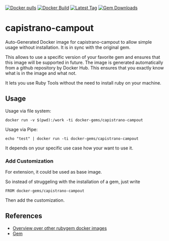 [![Docker pulls](https://img.shields.io/docker/pulls/rubygem/capistrano-campout.svg)](https://hub.docker.com/r/rubygem/capistrano-campout/)
[![Docker Build](https://img.shields.io/docker/automated/rubygem/capistrano-campout.svg)](https://hub.docker.com/r/rubygem/capistrano-campout/)
[![Latest Tag](https://img.shields.io/github/tag/docker-rubygem/capistrano-campout.svg)](https://hub.docker.com/r/rubygem/capistrano-campout/)
[![Gem Downloads](https://img.shields.io/gem/dt/capistrano-campout.svg)](https://rubygems.org/gems/capistrano-campout/)
# capistrano-campout

Auto-Generated Docker image for capistrano-campout to allow simple usage without installation.
It is in sync with the original gem.

This allows to use a specific version of your favorite gem and ensures that this image will be supported in future.
The image is generated automatically from a github repository by Docker Hub.
This ensures that you exactly know what is in the image and what not.

It lets you use Ruby Tools without the need to install ruby on your machine.

## Usage

Usage via file system:

`docker run -v $(pwd):/work -ti docker-gems/capistrano-campout`

Usage via Pipe:

`echo "test" | docker run -ti docker-gems/capistrano-campout`

It depends on your specific use case how your want to use it.

### Add Customization

For extension, it could be used as base image.

So instead of struggeling with the installation of a gem, just write

`FROM docker-gems/capistrano-campout`

Then add the customization.

## References

 - [Overview over other rubygem docker images](https://github.com/thinkbot/docker-rubygem)
 - [Gem](https://rubygems.org/gems/capistrano-campout/)
